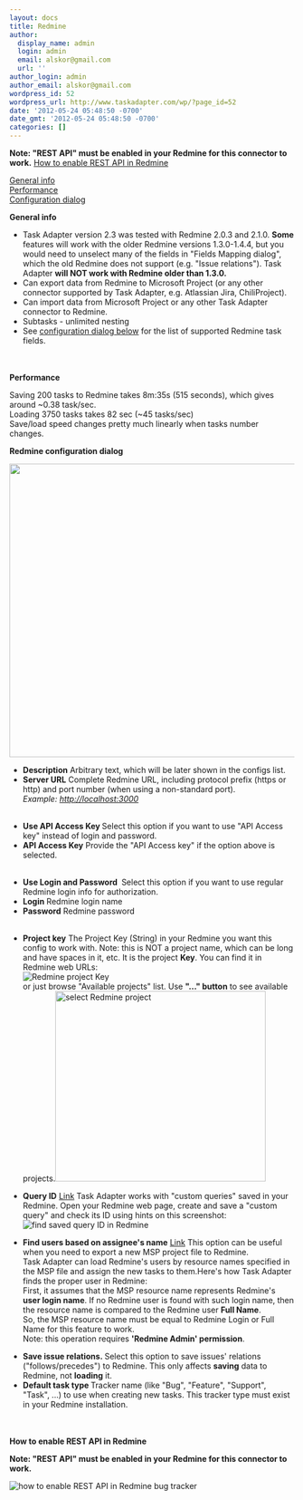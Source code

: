 ```yaml
---
layout: docs
title: Redmine
author:
  display_name: admin
  login: admin
  email: alskor@gmail.com
  url: ''
author_login: admin
author_email: alskor@gmail.com
wordpress_id: 52
wordpress_url: http://www.taskadapter.com/wp/?page_id=52
date: '2012-05-24 05:48:50 -0700'
date_gmt: '2012-05-24 05:48:50 -0700'
categories: []
---
```

**Note: "REST API" must be enabled in your Redmine for this connector to work.**
<a href="#rest_api">How to enable REST API in Redmine</a>

<p><a href="#general">General info<br />
</a><a href="#performance">Performance<br />
</a><a href="#dialog">Configuration dialog</a></p>
<p><a id="general" name="general"></a><strong>General info </strong></p>
<ul>
<li>Task Adapter version 2.3 was tested with Redmine 2.0.3 and 2.1.0. <strong>Some</strong> features will work with the older Redmine versions 1.3.0-1.4.4, but you would need to unselect many of the fields in "Fields Mapping dialog", which the old Redmine does not support (e.g. "Issue relations"). Task Adapter <strong>will NOT work with Redmine older than 1.3.0.</strong></li>
<li>Can export data from Redmine to Microsoft Project (or any other connector supported by Task Adapter, e.g. Atlassian Jira, ChiliProject).</li>
<li>Can import data from Microsoft Project or any other Task Adapter connector to Redmine.</li>
<li>Subtasks - unlimited nesting</li>
<li>See <a href="#dialog">configuration dialog below</a> for the list of supported Redmine task fields.</li><br />
</ul><br />
<strong><a id="performance" name="performance"></a>Performance</strong></p>
<p>Saving 200 tasks to Redmine takes 8m:35s (515 seconds), which gives around ~0.38 task/sec.<br />
Loading 3750 tasks takes 82 sec (~45 tasks/sec)<br />
Save/load speed changes pretty much linearly when tasks number changes.</p>
<p><a id="dialog" name="dialog"></a><strong>Redmine configuration dialog</strong></p>
<p><a href="http://www.taskadapter.com/wp-content/uploads/2012/05/edit_redmine4.png"><img class="alignnone size-full wp-image-465" title="edit_redmine" src="http://www.taskadapter.com/wp-content/uploads/2012/05/edit_redmine4.png" alt="" width="792" height="518" /></a></p>
<ul>
<li><strong>Description</strong>&nbsp;Arbitrary text, which will be later shown in the configs list.</li>
<li><strong>Server URL</strong> Complete Redmine URL, including protocol prefix (https or http) and port number (when using a non-standard port).<br />
<em>Example: <a href="http://localhost:3000/">http://localhost:3000</a></em></li><br />
</ul></p>
<ul>
<li><strong>Use API Access Key </strong>Select this option if you want to use "API Access key" instead of login and password.</li>
<li><strong>API Access Key</strong> Provide the "API Access key" if the option above is selected.</li><br />
</ul></p>
<ul>
<li><strong>Use Login and Password </strong>&nbsp;Select this option if you want to use regular Redmine login info for authorization.</li>
<li><strong>Login</strong> Redmine login name</li>
<li><strong>Password</strong> Redmine password</li><br />
</ul></p>
<ul>
<li><strong>Project key</strong> The Project Key (String) in your Redmine you want this config to work with. Note: this is NOT a project name, which can be long and have spaces in it, etc. It is the project <strong>Key</strong>. You can find it in Redmine web URLs:<br />
<img src="http://www.taskadapter.com/wp-content/uploads/2012/05/redmine_project_key.png" alt="Redmine project Key" /><br />
or just browse "Available projects" list. Use <strong>"..." button</strong> to see available projects.<img class="alignnone size-full wp-image-139" title="select_project" src="http://www.taskadapter.com/wp-content/uploads/2012/05/select_project.png" alt="select Redmine project" width="372" height="336" /></li></p>
<li><strong><a id="query_id" name="query_id"></a>Query ID</strong> <a href="#query_id">Link</a>&nbsp;Task Adapter works with "custom queries" saved in your Redmine. Open your Redmine web page, create and save a "custom query" and check its ID using hints on this screenshot:<br />
<img src="http://www.taskadapter.com/wp-content/uploads/2012/05/where_to_find_query_id_in_redmine.png" alt="find saved query ID in Redmine" /></li></p>
<li><strong><a id="find_assignees" name="find_assignees"></a>Find users based on assignee's name</strong> <a href="#find_assignees">Link</a>&nbsp;This option can be useful when you need to export a new MSP project file to Redmine.<br />
Task Adapter can load Redmine's users by resource names specified in the MSP file and assign the new tasks to them.Here's how Task Adapter finds the proper user in Redmine:<br />
First, it assumes that the MSP resource name represents Redmine's <strong>user login name</strong>. If no Redmine user is found with such login name, then the resource name is compared to the Redmine user <strong>Full Name</strong>.<br />
So, the MSP resource name must be equal to Redmine Login or Full Name for this feature to work.<br />
Note: this operation requires <strong>'Redmine Admin' permission</strong>.</li></p>
<li><strong>Save issue relations.&nbsp;</strong>Select this option to save issues' relations ("follows/precedes") to Redmine.&nbsp;This only affects <strong>saving</strong> data to Redmine, not <strong>loading</strong> it.</li>
<li><strong>Default task type&nbsp;</strong>Tracker name (like "Bug", "Feature", "Support", "Task", ...) to use when creating new tasks. This tracker type must exist in your Redmine installation.</li><br />
</ul><br />
<a id="rest_api" name="rest_api"></a><strong>How to enable REST API in Redmine</strong></p>

**Note: "REST API" must be enabled in your Redmine for this connector to work.**

<p><img src="http://www.taskadapter.com/wp-content/uploads/2012/05/redmine_enable_rest_api.png" alt="how to enable REST API in Redmine bug tracker" /></p>
